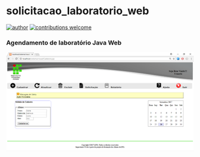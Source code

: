 # solicitacao_laboratorio_web
[![author](https://img.shields.io/badge/author-patrick-red.svg)](https://www.linkedin.com/in/patrick-cavalcante-moraes-a95635179/)
[![contributions welcome](https://img.shields.io/badge/contributions-welcome-brightgreen.svg?style=flat)](https://github.com/PatrickCavalcant)


<h3>Agendamento de laboratório Java Web</h3>
<p align="center">
  <img src="Sistema web/cadaluno.PNG" width="800">
</p>
